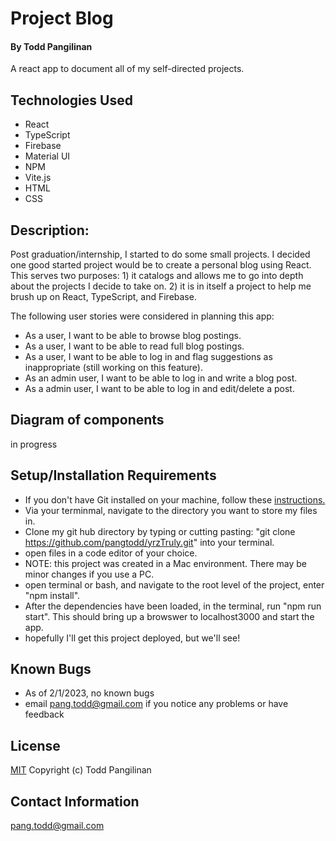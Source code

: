 # Project Blog

#### By Todd Pangilinan

A react app to document all of my self-directed projects.

## Technologies Used

* React
* TypeScript
* Firebase
* Material UI
* NPM
* Vite.js
* HTML
* CSS

## Description:
Post graduation/internship, I started to do some small projects. I decided one good started project would be to create a personal blog using React. This serves two purposes: 1) it catalogs and allows me to go into depth about the projects I decide to take on. 2) it is in itself a project to help me brush up on React, TypeScript, and Firebase.

The following user stories were considered in planning this app:

* As a user, I want to be able to browse blog postings.
* As a user, I want to be able to read full blog postings.
* As a user, I want to be able to log in and flag suggestions as inappropriate (still working on this feature).
* As an admin user, I want to be able to log in and write a blog post.
* As a admin user, I want to be able to log in and edit/delete a post.

## Diagram of components

<!-- ![Diagram](./yrz-truly/src/img/yrzTrulyDiagram.jpg) -->
in progress

## Setup/Installation Requirements

* If you don't have Git installed on your machine, follow these [instructions.](https://www.learnhowtoprogram.com/introduction-to-programming/getting-started-with-intro-to-programming/git-and-github)
* Via your terminmal, navigate to the directory you want to store my files in.
* Clone my git hub directory by typing or cutting pasting: "git clone https://github.com/pangtodd/yrzTruly.git" into your terminal.
* open files in a code editor of your choice.
* NOTE: this project was created in a Mac environment. There may be minor changes if you use a PC.
* open terminal or bash, and navigate to the root level of the project, enter "npm install".
* After the dependencies have been loaded, in the terminal, run "npm run start". This should bring up a browswer to localhost3000 and start the app.
* hopefully I'll get this project deployed, but we'll see!

## Known Bugs 
* As of 2/1/2023, no known bugs
* email pang.todd@gmail.com if you notice any problems or have feedback

## License

[MIT](https://opensource.org/licenses/MIT)
Copyright (c) Todd Pangilinan 

## Contact Information
pang.todd@gmail.com